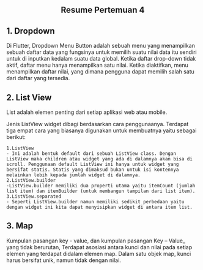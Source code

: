﻿## <center> Resume Pertemuan 4

## 1. Dropdown 

Di Flutter, Dropdown Menu Button adalah sebuah menu yang menampilkan sebuah daftar data yang fungsinya untuk memilih suatu nilai data itu sendiri untuk di inputkan kedalam suatu data global. Ketika daftar drop-down tidak aktif, daftar menu hanya menampilkan satu nilai. Ketika diaktifkan, menu menampilkan daftar nilai, yang dimana pengguna dapat memilih salah satu dari daftar yang tersedia.


## 2. List View

List adalah elemen penting dari setiap aplikasi web atau mobile. 

Jenis ListView widget dibagi berdasarkan cara penggunaanya. Terdapat tiga empat cara yang biasanya digunakan untuk membuatnya yaitu sebagai berikut:

    1.ListView
    - Ini adalah bentuk default dari sebuah ListView class. Dengan ListView maka children atau widget yang ada di dalamnya akan bisa di scroll. Penggunaan default ListView ini hanya untuk widget yang bersifat statis. Statis yang dimaksud bukan untuk isi kontennya melainkan lebih kepada jumlah widget di dalamnya.
    2.ListView.builder
    -ListView.builder memiliki dua properti utama yaitu itemCount (jumlah list item) dan itemBuilder (untuk membangun tampilan dari list item).
    3.ListView.separated
    - Seperti ListView.builder namun memiliki sedikit perbedaan yaitu dengan widget ini kita dapat menyisipkan widget di antara item list.


## 3. Map

Kumpulan pasangan key - value, dan kumpulan pasangan Key – Value_ yang tidak berurutan, Terdapat asosiasi antara kunci dan nilai pada setiap elemen yang terdapat didalam elemen map. Dalam satu objek map, kunci harus bersifat unik, namun tidak dengan nilai.

